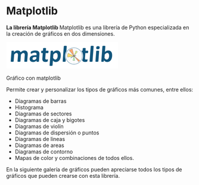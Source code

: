 # Matplotlib

<b> La librería Matplotlib </b>
Matplotlib es una librería de Python especializada en la creación de gráficos en dos dimensiones.

<img src="matplotlib-logo.png" alt="My cool logo"/>

Gráfico con matplotlib

Permite crear y personalizar los tipos de gráficos más comunes, entre ellos:

- Diagramas de barras
- Histograma
- Diagramas de sectores
- Diagramas de caja y bigotes
- Diagramas de violín
- Diagramas de dispersión o puntos
- Diagramas de lineas
- Diagramas de areas
- Diagramas de contorno
- Mapas de color y combinaciones de todos ellos.

En la siguiente galería de gráficos pueden apreciarse todos los tipos de gráficos que pueden crearse con esta librería.

